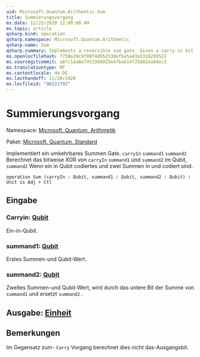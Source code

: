 ```yaml
---
uid: Microsoft.Quantum.Arithmetic.Sum
title: Summierungsvorgang
ms.date: 11/25/2020 12:00:00 AM
ms.topic: article
qsharp.kind: operation
qsharp.namespace: Microsoft.Quantum.Arithmetic
qsharp.name: Sum
qsharp.summary: Implements a reversible sum gate. Given a carry-in bit encoded in qubit `carryIn` and two summand bits encoded in `summand1` and `summand2`, computes the bitwise xor of `carryIn`, `summand1` and `summand2` in the qubit `summand2`.
ms.openlocfilehash: 7758e29c9f08f4d05253defbe5a43a5316289522
ms.sourcegitcommit: a87c1aa8e7453360025e47ba614f25b02ea84ec3
ms.translationtype: MT
ms.contentlocale: de-DE
ms.lasthandoff: 11/26/2020
ms.locfileid: "96221792"
---
```

# <a name="sum-operation"></a>Summierungsvorgang

Namespace: [Microsoft. Quantum. Arithmetik](xref:Microsoft.Quantum.Arithmetic)

Paket: [Microsoft. Quantum. Standard](https://nuget.org/packages/Microsoft.Quantum.Standard)


Implementiert ein umkehrbares Summen Gate. `carryIn` `summand1` `summand2` Berechnet das bitweise XOR von `carryIn` `summand1` und `summand2` im Qubit, `summand2` Wenn ein in Qubit codiertes und zwei Summen in und codiert sind.

```qsharp
operation Sum (carryIn : Qubit, summand1 : Qubit, summand2 : Qubit) : Unit is Adj + Ctl
```


## <a name="input"></a>Eingabe

### <a name="carryin--qubit"></a>Carryin: [Qubit](xref:microsoft.quantum.lang-ref.qubit)

Ein-in-Qubit.


### <a name="summand1--qubit"></a>summand1: [Qubit](xref:microsoft.quantum.lang-ref.qubit)

Erstes Summen-und Qubit-Wert.


### <a name="summand2--qubit"></a>summand2: [Qubit](xref:microsoft.quantum.lang-ref.qubit)

Zweites Summen-und Qubit-Wert, wird durch das untere Bit der Summe von `summand1` und ersetzt `summand2` .



## <a name="output--unit"></a>Ausgabe: [Einheit](xref:microsoft.quantum.lang-ref.unit)



## <a name="remarks"></a>Bemerkungen

Im Gegensatz zum- `Carry` Vorgang berechnet dies nicht das-Ausgangsbit.